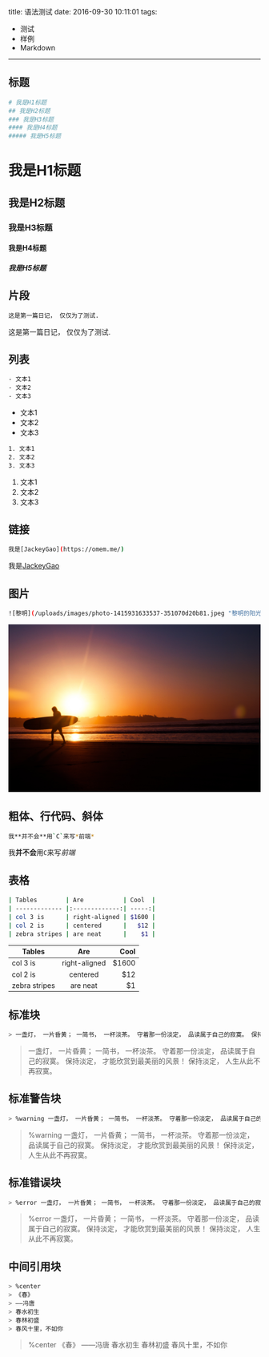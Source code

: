 title: 语法测试
date: 2016-09-30 10:11:01
tags: 
- 测试
- 样例
- Markdown
---

## 标题

```bash
# 我是H1标题
## 我是H2标题
### 我是H3标题
#### 我是H4标题
##### 我是H5标题
```

# 我是H1标题
## 我是H2标题
### 我是H3标题
#### 我是H4标题
##### 我是H5标题

## 片段

```bash
这是第一篇日记， 仅仅为了测试.
```

这是第一篇日记， 仅仅为了测试.

## 列表

```bash
- 文本1
- 文本2
- 文本3
```

- 文本1
- 文本2
- 文本3

```bash
1. 文本1
2. 文本2
3. 文本3
```

1. 文本1
2. 文本2
3. 文本3

## 链接

```bash
我是[JackeyGao](https://omem.me/)
```

我是[JackeyGao](https://omem.me/)

## 图片

```bash
![黎明](/uploads/images/photo-1415931633537-351070d20b81.jpeg "黎明的阳光")
```

![黎明](/uploads/images/photo-1415931633537-351070d20b81.jpeg "黎明的阳光")


## 粗体、行代码、斜体

```bash
我**并不会**用`C`来写*前端*
```

我**并不会**用`C`来写*前端*

## 表格

```bash
| Tables        | Are           | Cool  |
| ------------- |:-------------:| -----:|
| col 3 is      | right-aligned | $1600 |
| col 2 is      | centered      |   $12 |
| zebra stripes | are neat      |    $1 |
```

| Tables        | Are           | Cool  |
| ------------- |:-------------:| -----:|
| col 3 is      | right-aligned | $1600 |
| col 2 is      | centered      |   $12 |
| zebra stripes | are neat      |    $1 |


## 标准块

```bash
> 一盏灯， 一片昏黄； 一简书， 一杯淡茶。 守着那一份淡定， 品读属于自己的寂寞。 保持淡定， 才能欣赏到最美丽的风景！ 保持淡定， 人生从此不再寂寞。
```

> 一盏灯， 一片昏黄； 一简书， 一杯淡茶。 守着那一份淡定， 品读属于自己的寂寞。 保持淡定， 才能欣赏到最美丽的风景！ 保持淡定， 人生从此不再寂寞。

## 标准警告块

```bash
> %warning 一盏灯， 一片昏黄； 一简书， 一杯淡茶。 守着那一份淡定， 品读属于自己的寂寞。 保持淡定， 才能欣赏到最美丽的风景！ 保持淡定， 人生从此不再寂寞。
```
> %warning 一盏灯， 一片昏黄； 一简书， 一杯淡茶。 守着那一份淡定， 品读属于自己的寂寞。 保持淡定， 才能欣赏到最美丽的风景！ 保持淡定， 人生从此不再寂寞。

## 标准错误块

```bash
> %error 一盏灯， 一片昏黄； 一简书， 一杯淡茶。 守着那一份淡定， 品读属于自己的寂寞。 保持淡定， 才能欣赏到最美丽的风景！ 保持淡定， 人生从此不再寂寞。
```

> %error 一盏灯， 一片昏黄； 一简书， 一杯淡茶。 守着那一份淡定， 品读属于自己的寂寞。 保持淡定， 才能欣赏到最美丽的风景！ 保持淡定， 人生从此不再寂寞。

## 中间引用块

```bash
> %center
> 《春》
> ——冯唐
> 春水初生
> 春林初盛
> 春风十里，不如你
```

> %center
> 《春》
> ——冯唐
> 春水初生
> 春林初盛
> 春风十里，不如你
